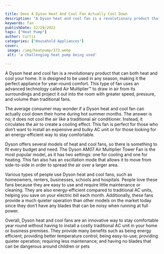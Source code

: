 ```yaml
---

title: Does A Dyson Heat And Cool Fan Actually Cool Down
description: "A Dyson heat and cool fan is a revolutionary product that can both heat and cool your home. It is designed to be used in any seaso...lets find out"
keywords: fan
publishDate: 12/29/2022
tags: ["Heat Pump"]
author: Curtis
categories: ["Household Appliances"]
cover: 
 image: /img/heatpump/373.webp
 alt: 'a challenging heat pump being used'

---
```


A Dyson heat and cool fan is a revolutionary product that can both heat and cool your home. It is designed to be used in any season, making it the perfect appliance for year-round comfort. This type of fan uses an advanced technology called Air Multiplier™ to draw in air from its surroundings and project it out into the room with greater speed, pressure, and volume than traditional fans.

The average consumer may wonder if a Dyson heat and cool fan can actually cool down their home during hot summer months. The answer is no; it does not cool the air like a traditional air conditioner. Instead, it circulates the air to create a cooling effect. This fan is perfect for those who don’t want to install an expensive and bulky AC unit or for those looking for an energy-efficient way to stay comfortable.

Dyson offers several models of heat and cool fans, so there is something to fit every budget and need. The Dyson AM07 Air Multiplier Tower Fan is the most popular model, as it has two settings: one for cooling and one for heating. This fan also has an oscillation mode that allows it to move from side-to-side in order to spread the air over a larger area. 

Various types of people use Dyson heat and cool fans, such as homeowners, renters, businesses, schools and hospitals. People love these fans because they are easy to use and require little maintenance or cleaning. They are also energy-efficient compared to traditional AC units, helping you save on your electric bill each month. Additionally, these fans provide a much quieter operation than other models on the market today since they don’t have any blades that can be noisy when running at full power.

Overall, Dyson heat and cool fans are an innovative way to stay comfortable year round without having to install a costly traditional AC unit in your home or business premises. They provide many benefits such as being energy efficient; providing better temperature control; being easy-to-use; providing quieter operation; requiring less maintenance; and having no blades that can be dangerous around children or pets
